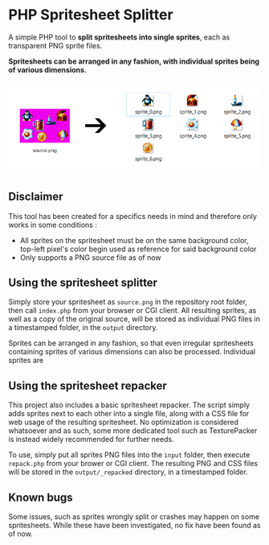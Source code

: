 # PHP Spritesheet Splitter
A simple PHP tool to **split spritesheets into single sprites**, each as transparent PNG sprite files.

**Spritesheets can be arranged in any fashion, with individual sprites being of various dimensions.**

![tool example](https://github.com/BrunoGuerrero/spritesheet-splitter/blob/main/example.png?raw=true)

## Disclaimer

This tool has been created for a specifics needs in mind and therefore only works in some conditions :

- All sprites on the spritesheet must be on the same background color, top-left pixel's color begin used as reference for said background color
- Only supports a PNG source file as of now

## Using the spritesheet splitter

Simply store your spritesheet as `source.png` in the repository root folder, then call `index.php` from your browser or CGI client. All resulting sprites, as well as a copy of the original source, will be stored as individual PNG files in a timestamped folder, in the `output` directory.

Sprites can be arranged in any fashion, so that even irregular spritesheets containing sprites of various dimensions can also be processed. Individual sprites are 

## Using the spritesheet repacker

This project also includes a basic spritesheet repacker. The script simply adds sprites next to each other into a single file, along with a CSS file for web usage of the resulting spritesheet. No optimization is considered whatsoever and as such, some more dedicated tool such as TexturePacker is instead widely recommended for further needs.

To use, simply put all sprites PNG files into the `input` folder, then execute `repack.php` from your brower or CGI client. The resulting PNG and CSS files will be stored in the `output/_repacked` directory, in a timestamped folder.

## Known bugs

Some issues, such as sprites wrongly split or crashes may happen on some spritesheets. While these have been investigated, no fix have been found as of now.
